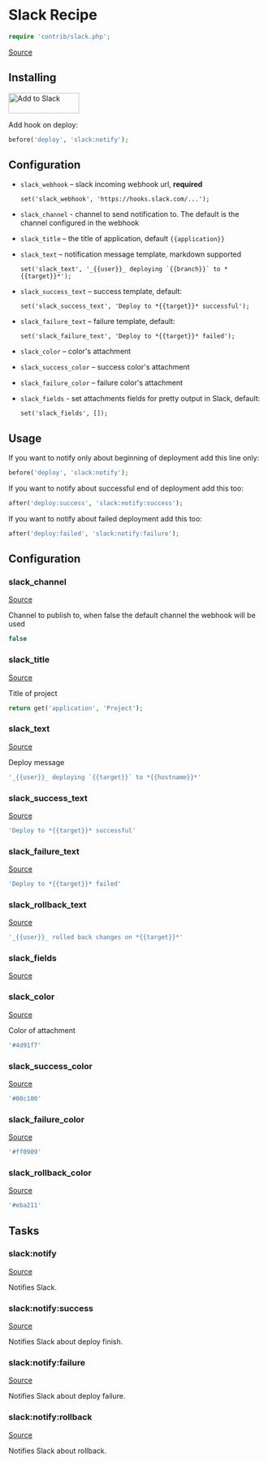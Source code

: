 <!-- DO NOT EDIT THIS FILE! -->
<!-- Instead edit contrib/slack.php -->
<!-- Then run bin/docgen -->

# Slack Recipe

```php
require 'contrib/slack.php';
```

[Source](/contrib/slack.php)



## Installing

<a href="https://slack.com/oauth/authorize?&client_id=113734341365.225973502034&scope=incoming-webhook"><img alt="Add to Slack" height="40" width="139" src="https://platform.slack-edge.com/img/add_to_slack.png" srcset="https://platform.slack-edge.com/img/add_to_slack.png 1x, https://platform.slack-edge.com/img/add_to_slack@2x.png 2x" /></a>


Add hook on deploy:

```php
before('deploy', 'slack:notify');
```

## Configuration

- `slack_webhook` – slack incoming webhook url, **required**
  ```
  set('slack_webhook', 'https://hooks.slack.com/...');
  ```
- `slack_channel` - channel to send notification to. The default is the channel configured in the webhook
- `slack_title` – the title of application, default `{{application}}`
- `slack_text` – notification message template, markdown supported
  ```
  set('slack_text', '_{{user}}_ deploying `{{branch}}` to *{{target}}*');
  ```
- `slack_success_text` – success template, default:
  ```
  set('slack_success_text', 'Deploy to *{{target}}* successful');
  ```
- `slack_failure_text` – failure template, default:
  ```
  set('slack_failure_text', 'Deploy to *{{target}}* failed');
  ```

- `slack_color` – color's attachment
- `slack_success_color` – success color's attachment
- `slack_failure_color` – failure color's attachment
- `slack_fields` - set attachments fields for pretty output in Slack, default:
  ```
  set('slack_fields', []);
  ```

## Usage

If you want to notify only about beginning of deployment add this line only:

```php
before('deploy', 'slack:notify');
```

If you want to notify about successful end of deployment add this too:

```php
after('deploy:success', 'slack:notify:success');
```

If you want to notify about failed deployment add this too:

```php
after('deploy:failed', 'slack:notify:failure');
```



## Configuration
### slack_channel
[Source](https://github.com/deployphp/deployer/blob/master/contrib/slack.php#L69)

Channel to publish to, when false the default channel the webhook will be used

```php title="Default value"
false
```


### slack_title
[Source](https://github.com/deployphp/deployer/blob/master/contrib/slack.php#L72)

Title of project

```php title="Default value"
return get('application', 'Project');
```


### slack_text
[Source](https://github.com/deployphp/deployer/blob/master/contrib/slack.php#L77)

Deploy message

```php title="Default value"
'_{{user}}_ deploying `{{target}}` to *{{hostname}}*'
```


### slack_success_text
[Source](https://github.com/deployphp/deployer/blob/master/contrib/slack.php#L78)



```php title="Default value"
'Deploy to *{{target}}* successful'
```


### slack_failure_text
[Source](https://github.com/deployphp/deployer/blob/master/contrib/slack.php#L79)



```php title="Default value"
'Deploy to *{{target}}* failed'
```


### slack_rollback_text
[Source](https://github.com/deployphp/deployer/blob/master/contrib/slack.php#L80)



```php title="Default value"
'_{{user}}_ rolled back changes on *{{target}}*'
```


### slack_fields
[Source](https://github.com/deployphp/deployer/blob/master/contrib/slack.php#L81)





### slack_color
[Source](https://github.com/deployphp/deployer/blob/master/contrib/slack.php#L84)

Color of attachment

```php title="Default value"
'#4d91f7'
```


### slack_success_color
[Source](https://github.com/deployphp/deployer/blob/master/contrib/slack.php#L85)



```php title="Default value"
'#00c100'
```


### slack_failure_color
[Source](https://github.com/deployphp/deployer/blob/master/contrib/slack.php#L86)



```php title="Default value"
'#ff0909'
```


### slack_rollback_color
[Source](https://github.com/deployphp/deployer/blob/master/contrib/slack.php#L87)



```php title="Default value"
'#eba211'
```



## Tasks

### slack:notify
[Source](https://github.com/deployphp/deployer/blob/master/contrib/slack.php#L99)

Notifies Slack.




### slack:notify:success
[Source](https://github.com/deployphp/deployer/blob/master/contrib/slack.php#L119)

Notifies Slack about deploy finish.




### slack:notify:failure
[Source](https://github.com/deployphp/deployer/blob/master/contrib/slack.php#L140)

Notifies Slack about deploy failure.




### slack:notify:rollback
[Source](https://github.com/deployphp/deployer/blob/master/contrib/slack.php#L160)

Notifies Slack about rollback.




